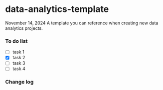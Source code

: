 # data-analytics-template

November 14, 2024
A template you can reference when creating new data analytics projects.

### To do list

- [ ] task 1
- [x] task 2
- [ ] task 3
- [ ] task 4

### Change log
